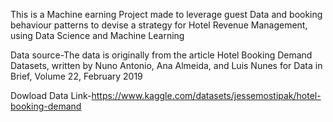 This is a Machine earning Project made to leverage guest Data and booking behaviour patterns to devise a strategy for Hotel Revenue Management, using Data Science and Machine Learning

Data source-The data is originally from the article Hotel Booking Demand Datasets, written by Nuno Antonio, Ana Almeida, and Luis Nunes for Data in Brief, Volume 22, February 2019

Dowload Data Link-https://www.kaggle.com/datasets/jessemostipak/hotel-booking-demand